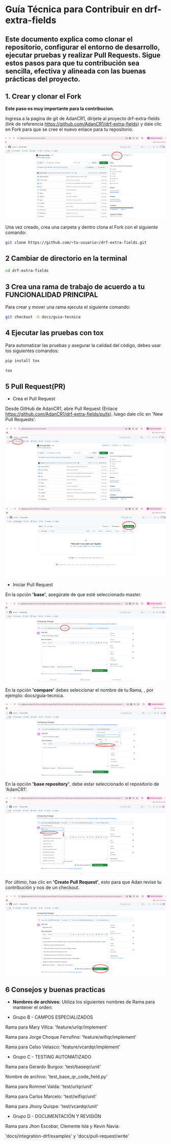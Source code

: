 # Guía Técnica para Contribuir en drf-extra-fields

Este documento explica como clonar el repositorio, configurar el entorno de desarrollo, ejecutar pruebas y realizar Pull Requests.
Sigue estos pasos para que tu contribución sea sencilla, efectiva y alineada con las buenas prácticas del proyecto.
---
## 1. Crear y clonar el Fork 

**Este paso es muy importante para la contribucion.**

Ingresa a la pagina de git de AdanCR1, dirijete al proyecto drf-extra-fields (link de referencia https://github.com/AdanCR1/drf-extra-fields) y dale clic en Fork para que se cree el nuevo enlace para tu repositorio.

![imagendeFork](IMAGES/CapturaFork.png)

Una vez creado, crea una carpeta y dentro clona el Fork con el siguiente comando:

```bash
git clone https://github.com/<tu-usuario>/drf-extra-fields.git
```

## 2 Cambiar de directorio en la terminal

```bash
cd drf-extra-fields
```

## 3 Crea una rama de trabajo de acuerdo a tu FUNCIONALIDAD PRINCIPAL 

Para crear y mover una rama ejecuta el siguiente comando:

```bash
git checkout -b docs/guia-tecnica
```
## 4 Ejecutar las  pruebas con tox

Para automatizar las pruebas y asegurar la calidad del código, debes usar los siguientes comandos:

```bash
pip install tox
```

```bash
tox
```

## 5 Pull Request(PR)

- Crea el Pull Request

Desde GitHub de AdanCR1, abre Pull Request (Enlace https://github.com/AdanCR1/drf-extra-fields/pulls), luego dale clic en 'New Pull Requests'.

![imagendeFork](IMAGES/CapturaPullrequests1.png)

![imagendeFork](IMAGES/CapturaNewPR2.png)

- Iniciar Pull Request

En la opción **'base'**, asegúrate de que esté seleccionado master.

![imagendeFork](IMAGES/CapturaC.png)

En la opción **'compare'** debes seleccionar el nombre de tu Rama, , por ejemplo: docs/guia-tecnica.

![imagendeFork](IMAGES/CapturaA.png)

En la opción **'base repository'**, debe estar seleccionado el repositorio de 'AdanCR1'.

![imagendeFork](IMAGES/CapturaB.png)

Por último, has clic en **'Create Pull Request'**, esto para que Adan revise tu contribución y nos de un checkout.

![imagendeFork](IMAGES/CapturaD.png)

## 6 Consejos y buenas practicas

* **Nombres de archivos:** Utiliza los siguientes nombres de Rama para mantener el orden:

- Grupo B - CAMPOS ESPECIALIZADOS

Rama para Mary Villca: 'feature/urlqr/implement'

Rama para Jorge Choque Ferrufino: 'feature/wifiqr/implement'

Rama para Celso Velasco: 'feature/vcardqr/implement'

- Grupo C - TESTING AUTOMATIZADO

Rama para Gerardo Burgos: 'test/baseqr/unit'

Nombre de archivo: 'test_base_qr_code_field.py'

Rama para Rommel Valda: 'test/urlqr/unit'

Rama para Carlos Marcelo: 'test/wifiqr/unit'

Rama para Jhony Quispe: 'test/vcardqr/unit'

- Grupo D - DOCUMENTACIÓN Y REVISIÓN

Rama para Jhon Escobar, Clemente Isla y Kevin Navia:

'docs/integration-drf/examples' y 'docs/pull-request/write'








